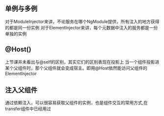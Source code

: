 ## 单例与多例
对于ModuleInjector来讲，不论服务在哪个NgModule提供，所有注入的地方获得的都是同一份实例
对于ElementInjector来讲，每个元数据中注入的服务都是一份单独的实例


## @Host()
上节课并未看出与@self的区别，其实它们的区别表现在投影上
当一个组件投影进某个父组件时，那个父组件就会变成宿主。即用@Host依然能访问父组件的ElementInjector

## 注入父组件
通过依赖注入，可以很容易获取父组件的实例，也是组件交互的常用方式,在transfer组件中已经用过

